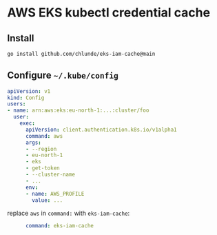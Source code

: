 # AWS EKS kubectl credential cache

## Install
```bash
go install github.com/chlunde/eks-iam-cache@main
```

## Configure `~/.kube/config`
```yaml
apiVersion: v1
kind: Config
users:
- name: arn:aws:eks:eu-north-1:...:cluster/foo
  user:
    exec:
      apiVersion: client.authentication.k8s.io/v1alpha1
      command: aws
      args:
      - --region
      - eu-north-1
      - eks
      - get-token
      - --cluster-name
      - ...
      env:
      - name: AWS_PROFILE
        value: ...
```
replace `aws` in `command:` with `eks-iam-cache`:

```yaml
      command: eks-iam-cache
```
